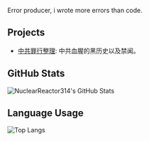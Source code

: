 Error producer, i wrote more errors than code.

## Projects

- [中共罪行整理](https://github.com/NuclearReactor314/zhao-holocaust.git): 中共血腥的黑历史以及禁闻。 
  
## GitHub Stats

![NuclearReactor314's GitHub Stats](https://github-readme-stats.vercel.app/api?username=NuclearReactor314&show_icons=true&theme=radical)

## Language Usage

![Top Langs](https://github-readme-stats.vercel.app/api/top-langs/?username=NuclearReactor314&layout=compact)
